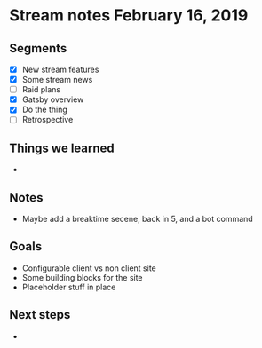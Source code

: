 # Stream notes February 16, 2019

## Segments

- [x] New stream features
- [x] Some stream news
- [ ] Raid plans
- [x] Gatsby overview
- [x] Do the thing
- [ ] Retrospective

## Things we learned

-

## Notes

- Maybe add a breaktime secene, back in 5, and a bot command

## Goals

- Configurable client vs non client site
- Some building blocks for the site
- Placeholder stuff in place

## Next steps

-
